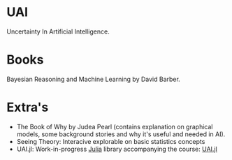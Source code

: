 # UAI
Uncertainty In Artificial Intelligence.


# Books

Bayesian Reasoning and Machine Learning by David Barber.

# Extra's

- The Book of Why by Judea Pearl (contains explanation on graphical models, some background stories and why it's useful and needed in AI).
- Seeing Theory: Interacive explorable on basic statistics concepts [](https://seeing-theory.brown.edu/)
- UAI.jl: Work-in-progress [Julia](https://julialang.org/) library accompanying the course: [UAI.jl](https://github.com/KULeuven-MAI/UAI.jl)
